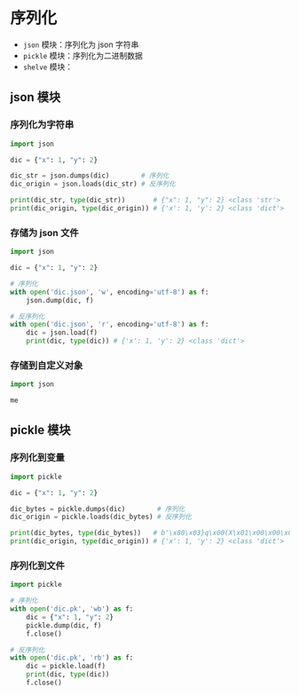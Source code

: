 # 序列化

* `json` 模块：序列化为 json 字符串
* `pickle` 模块：序列化为二进制数据
* `shelve` 模块：

## json 模块

### 序列化为字符串

```python
import json

dic = {"x": 1, "y": 2}

dic_str = json.dumps(dic)        # 序列化
dic_origin = json.loads(dic_str) # 反序列化

print(dic_str, type(dic_str))       # {"x": 1, "y": 2} <class 'str'>
print(dic_origin, type(dic_origin)) # {'x': 1, 'y': 2} <class 'dict'>
```

### 存储为 json 文件

```python
import json

dic = {"x": 1, "y": 2}

# 序列化
with open('dic.json', 'w', encoding='utf-8') as f:
    json.dump(dic, f)

# 反序列化
with open('dic.json', 'r', encoding='utf-8') as f:
    dic = json.load(f)
    print(dic, type(dic)) # {'x': 1, 'y': 2} <class 'dict'>
```

### 存储到自定义对象

```python
import json

me
```

## pickle 模块

### 序列化到变量

```python
import pickle

dic = {"x": 1, "y": 2}

dic_bytes = pickle.dumps(dic)        # 序列化
dic_origin = pickle.loads(dic_bytes) # 反序列化

print(dic_bytes, type(dic_bytes))   # b'\x80\x03}q\x00(X\x01\x00\x00\x00xq\x01K\x01X\x01\x00\x00\x00yq\x02K\x02u.' <class 'bytes'>
print(dic_origin, type(dic_origin)) # {'x': 1, 'y': 2} <class 'dict'>
```

### 序列化到文件

```python
import pickle

# 序列化
with open('dic.pk', 'wb') as f:
    dic = {"x": 1, "y": 2}
    pickle.dump(dic, f)
    f.close()

# 反序列化
with open('dic.pk', 'rb') as f:
    dic = pickle.load(f)
    print(dic, type(dic))
    f.close()
```
